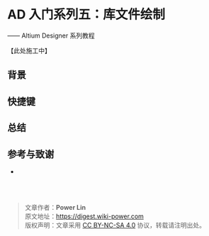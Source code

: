 # AD 入门系列五：库文件绘制

—— Altium Designer 系列教程

【此处施工中】

## 背景

## 快捷键

## 总结

## 参考与致谢

- []()

<br />

<br />

> 文章作者：**Power Lin**  
> 原文地址：<https://digest.wiki-power.com>  
> 版权声明：文章采用 [CC BY-NC-SA 4.0](https://creativecommons.org/licenses/by/4.0/deed.zh) 协议，转载请注明出处。
